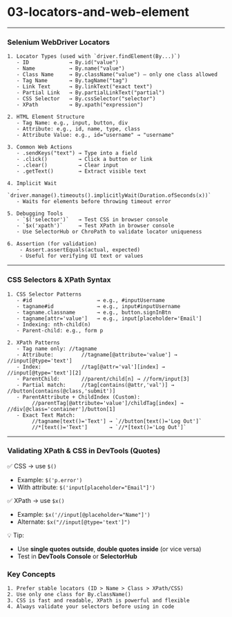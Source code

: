 # 03-locators-and-web-element

----------------------------------
### Selenium WebDriver Locators
```
1. Locator Types (used with `driver.findElement(By...)`)
   - ID             → By.id("value")
   - Name           → By.name("value")
   - Class Name     → By.className("value") — only one class allowed
   - Tag Name       → By.tagName("tag")
   - Link Text      → By.linkText("exact text")
   - Partial Link   → By.partialLinkText("partial")
   - CSS Selector   → By.cssSelector("selector")
   - XPath          → By.xpath("expression")

2. HTML Element Structure
   - Tag Name: e.g., input, button, div
   - Attribute: e.g., id, name, type, class
   - Attribute Value: e.g., id="username" → "username"

3. Common Web Actions
   - .sendKeys("text") → Type into a field
   - .click()          → Click a button or link
   - .clear()          → Clear input
   - .getText()        → Extract visible text

4. Implicit Wait
   - `driver.manage().timeouts().implicitlyWait(Duration.ofSeconds(x))`
   - Waits for elements before throwing timeout error

5. Debugging Tools
   - `$('selector')`   → Test CSS in browser console
   - `$x('xpath')`     → Test XPath in browser console
   - Use SelectorHub or ChroPath to validate locator uniqueness

6. Assertion (for validation)
    - Assert.assertEquals(actual, expected)
    - Useful for verifying UI text or values
```

---
### CSS Selectors & XPath Syntax
```
1. CSS Selector Patterns
   - #id                     → e.g., #inputUsername
   - tagname#id              → e.g., input#inputUsername
   - tagname.classname       → e.g., button.signInBtn
   - tagname[attr='value']   → e.g., input[placeholder='Email']
   - Indexing: nth-child(n)
   - Parent-child: e.g., form p

2. XPath Patterns
   - Tag name only: //tagname
   - Attribute:         //tagname[@attribute='value'] → //input[@type='text']
   - Index:             //tag[@attr='val'][index] → //input[@type='text'][2]
   - ParentChild:       //parent/child[n] → //form/input[3]
   - Partial match:     //tag[contains(@attr,'val')] → //button[contains(@class,'submit')]
   - ParentAttribute + ChildIndex (Custom): 
        //parentTag[@attribute='value']/childTag[index] → //div[@class='container']/button[1]
   - Exact Text Match: 
        //tagname[text()='Text'] → `//button[text()='Log Out']`
        //*[text()='Text']       → `//*[text()='Log Out']`
```


---

### Validating XPath & CSS in DevTools (Quotes)

✅ CSS → use `$()`
- Example: `$('p.error')`
- With attribute: `$('input[placeholder="Email"]')`

✅ XPath → use `$x()`
- Example: `$x('//input[@placeholder="Name"]')`
- Alternate: `$x("//input[@type='text']")`

💡 Tip:
- Use **single quotes outside**, **double quotes inside** (or vice versa)
- Test in **DevTools Console** or **SelectorHub**

### Key Concepts
```
1. Prefer stable locators (ID > Name > Class > XPath/CSS)
2. Use only one class for By.className()
3. CSS is fast and readable, XPath is powerful and flexible
4. Always validate your selectors before using in code
```
